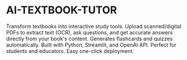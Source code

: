 # AI-TEXTBOOK-TUTOR
Transform textbooks into interactive study tools. Upload scanned/digital PDFs to extract text (OCR), ask questions, and get accurate answers directly from your book's content. Generates flashcards and quizzes automatically. Built with Python, Streamlit, and OpenAI API. Perfect for students and educators. Easy one-click deployment.
